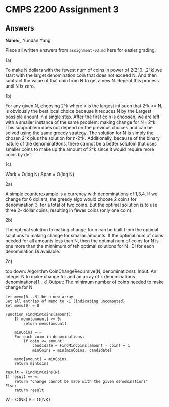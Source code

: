 # CMPS 2200 Assignment 3
## Answers

**Name:**_ Yundan Yang


Place all written answers from `assignment-03.md` here for easier grading.



1a) 

To make N dollars with the fewest num of coins in power of 2(2^0...2^k),we start with the larget denomination coin that does not exceed N. And then subtract the value of that coin from N to get a new N. Repeat this process until N is zero.


1b)

For any given N, choosing 2^k where k is the largest int such that 2^k <= N, is obviously the best local choice because it reduces N by the Largest possible anount in a single step. After the first coin is choosen, we are left with a smaller instance of the same problem: making change for N - 2^k. This subproblem does not depend on the previous choices and can be solved using the same greedy strategy. The solution for N is simply the chosen 2^k plus the solution for n-2^k. Additionally, because of the binary nature of the denominat9ons, there cannot be a better solutoin that uses smaller coins to make up the amount of 2^k since it would require more coins by def.


1c)

Work = O(log N)
Span = O(log N)


2a)

A simple counterexample is a currency with denominations of 1,3,4. If we change for 6 dollars, the greedy algo would choose 2 coins for denomination 3, for a total of two coins. But the optimal solution is to use three 2- dollar coins, resulting in fewer coins (only one coin).


2b)

The optimal solution to making change for n can be built from the optimal solutions to making change for smallar amounts. If the optimal num of coins needed for all amounts less than N, then the optimal num of coins for N is one more than the minnimum of teh optimal solutions for N -Di for each denomination Di available.


2c)

top down:
Algorithm CoinChangeRecursive(N, denominations):
    Input: An integer N to make change for and an array of k denominations denominations[1...k]
    Output: The minimum number of coins needed to make change for N

    Let memo[0...N] be a new array
    Set all entries of memo to -1 (indicating uncomputed)
    Set memo[0] = 0

    Function FindMinCoins(amount):
        If memo[amount] >= 0:
            return memo[amount]

        minCoins = ∞
        For each coin in denominations:
            If coin <= amount:
                candidate = FindMinCoins(amount - coin) + 1
                minCoins = min(minCoins, candidate)

        memo[amount] = minCoins
        return minCoins

    result = FindMinCoins(N)
    If result == ∞:
        return "Change cannot be made with the given denominations"
    Else:
        return result


W = O(Nk)
S = O(NK)
